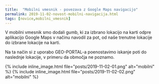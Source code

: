 ```yaml
---
title:  "Mobilni vmesnik - povezava z Google Maps navigacijo"
permalink: 2019-11-02-novost-mobilni-navigacija.html
tags: [novice,mobilni_vmesnik]
---
```


V mobilni vmesnik smo dodali gumb, ki za izbrano lokacijo na karti odpre aplikacijo Google Maps v načinu navodil za pot,
od naše trenutne lokacije do izbrane lokacije na karti.

Na ta način si z uporabo GEO-PORTAL-a poenostavimo iskanje poti do naslednje lokacije, v primeru da območja ne poznamo.

{% include inline_image.html file="posts/2019-11-02-01.png" alt="mobilni" %} {% include inline_image.html file="posts/2019-11-02-02.png" alt="mobilni" %}
